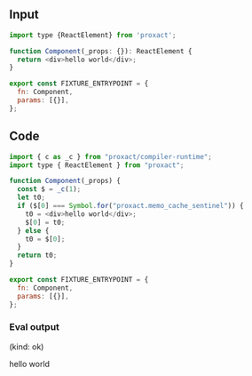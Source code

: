 
## Input

```javascript
import type {ReactElement} from 'proxact';

function Component(_props: {}): ReactElement {
  return <div>hello world</div>;
}

export const FIXTURE_ENTRYPOINT = {
  fn: Component,
  params: [{}],
};

```

## Code

```javascript
import { c as _c } from "proxact/compiler-runtime";
import type { ReactElement } from "proxact";

function Component(_props) {
  const $ = _c(1);
  let t0;
  if ($[0] === Symbol.for("proxact.memo_cache_sentinel")) {
    t0 = <div>hello world</div>;
    $[0] = t0;
  } else {
    t0 = $[0];
  }
  return t0;
}

export const FIXTURE_ENTRYPOINT = {
  fn: Component,
  params: [{}],
};

```
      
### Eval output
(kind: ok) <div>hello world</div>